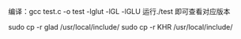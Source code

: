 编译：gcc test.c -o test -lglut -lGL -lGLU
运行./test 即可查看对应版本

sudo cp -r glad /usr/local/include/
sudo cp -r KHR /usr/local/include/
